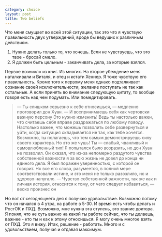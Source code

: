 ```yaml
--- 
category: choice
layout: post
title: Two beliefs
---
```

Что меня смущает во всей этой ситуации, так это что я чувствую правильность двух утверждений, вроде бы ведущих к различным действиям.
<ol>
	<li>Нужно делать только то, что хочешь. Если не чувствуешь, что это твое - бросай смело.</li>
	<li>Я должен быть цельным - заканчивать дела, за которые взялся.</li>
</ol>
Первое возникло из книг. Из многих. На второе убеждение меня наталкивали и Виталя, и отец и кстати Хеннер. Я тоже чувствую его правильность. Кроме того к первому меня однако подталкивает сознание своей исключительности, желание поступать не так как остальные. А если принять во внимание следующую цитату, то вообще говоря есть над чем подумать. Или помедитировать.
<blockquote> — Ты слишком серьезно к себе относишься, — медленно проговорил дон Хуан.
— И воспринимаешь себя как чертовски важную персону
Это нужно изменить! Ведь ты настолько важен, что считаешь себя вправе
раздражаться по любому поводу. Настолько важен, что можешь позволить
себе развернуться и уйти, когда ситуация складывается не так, как тебе хочется.
Возможно, ты полагаешь, что тем самым демонстрируешь силу своего характера.
Но это же чушь! Ты — слабый, чванливый и самовлюбленный тип!
Я попытался было возразить, но дон Хуан не позволил. Он сказал,
что из-за непомерно раздутого чувства собственной важности я за
всю жизнь не довел до конца ни единого дела.
Я был поражен уверенностью, с которой он говорит. Но все его слова, разумеется,
в полной мере соответствовали истине, и это меня не только
разозлило, но и здорово напугало.
— Чувство собственной важности, так же как и личная история, относится
к тому, от чего следует избавиться, — веско произнес он</blockquote>
Но вот от сегоднящнего дня я получаю удовольствие. Возможно потому что он начался в 4 утра, на работе в 5-30. И время  есть чтобы делать и РостОК и ПХД. Возможно, мне нужна эта ступень, это звание доктора. Я понял, что не суть важно на какой ты работе сейчас, что ты делаешь, важнее - кто ты и как к этому относишься. Я могу очень многое взять от  ПХД. Это я вижу. Итак, решение - работать. Много и с удовольствием, получая и отдавая максимум.

